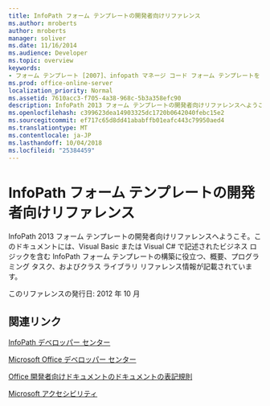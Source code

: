 ```yaml
---
title: InfoPath フォーム テンプレートの開発者向けリファレンス
ms.author: mroberts
author: mroberts
manager: soliver
ms.date: 11/16/2014
ms.audience: Developer
ms.topic: overview
keywords:
- フォーム テンプレート [2007]、infopath マネージ コード フォーム テンプレートを [InfoPath 2007]、参照 [InfoPath 2007] では、マネージ コード [InfoPath 2007] では、InfoPath 2007 を参照
ms.prod: office-online-server
localization_priority: Normal
ms.assetid: 7610acc3-f705-4a38-968c-5b3a358efc90
description: InfoPath 2013 フォーム テンプレートの開発者向けリファレンスへようこそ。このドキュメントには、Visual Basic または Visual C# で記述されたビジネス ロジックを含む InfoPath フォーム テンプレートの構築に役立つ、概要、プログラミング タスク、およびクラス ライブラリ リファレンス情報が記載されています。
ms.openlocfilehash: c399623dea14903325dc1720b0642040febc15e2
ms.sourcegitcommit: ef717c65d8dd41ababffb01eafc443c79950aed4
ms.translationtype: MT
ms.contentlocale: ja-JP
ms.lasthandoff: 10/04/2018
ms.locfileid: "25384459"
---
```

# <a name="infopath-developer-reference-for-form-templates"></a>InfoPath フォーム テンプレートの開発者向けリファレンス

InfoPath 2013 フォーム テンプレートの開発者向けリファレンスへようこそ。このドキュメントには、Visual Basic または Visual C# で記述されたビジネス ロジックを含む InfoPath フォーム テンプレートの構築に役立つ、概要、プログラミング タスク、およびクラス ライブラリ リファレンス情報が記載されています。
  
このリファレンスの発行日: 2012 年 10 月
  
## <a name="related-links"></a>関連リンク

[InfoPath デベロッパー センター](https://msdn.microsoft.com/office/aa905434.aspx)
  
[Microsoft Office デベロッパー センター](https://msdn.microsoft.com/office/default.aspx)
  
[Office 開発者向けドキュメントのドキュメントの表記規則](https://msdn.microsoft.com/office/aa905365.aspx)
  
[Microsoft アクセシビリティ](https://www.microsoft.com/ENABLE/)

  

